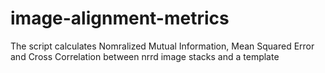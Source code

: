 # image-alignment-metrics
 The script calculates Nomralized Mutual Information, Mean Squared Error and Cross Correlation between nrrd image stacks and a template 
